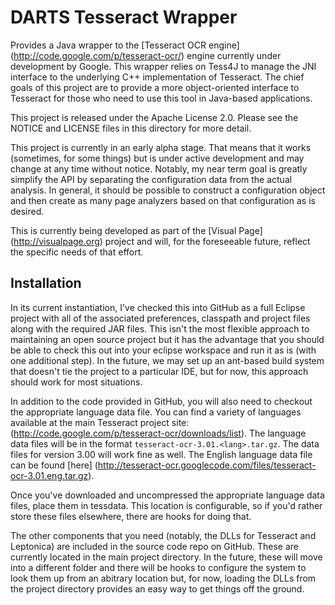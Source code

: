 DARTS Tesseract Wrapper
=======================

Provides a Java wrapper to the [Tesseract OCR engine] (http://code.google.com/p/tesseract-ocr/) 
engine currently under development by Google. This wrapper relies on Tess4J to manage the JNI 
interface to the underlying C++ implementation of Tesseract. The chief goals of this project 
are to provide a more object-oriented interface to Tesseract for those who need to use this 
tool in Java-based applications. 

This project is released under the Apache License 2.0. Please see the NOTICE and LICENSE files
in this directory for more detail.

This project is currently in an early alpha stage. That means that it works (sometimes, for
some things) but is under active development and may change at any time without notice. 
Notably, my near term goal is greatly simplify the API by separating the configuration data
from the actual analysis. In general, it should be possible to construct a configuration object
and then create as many page analyzers based on that configuration as is desired.    

This is currently being developed as part of the [Visual Page] (http://visualpage.org) 
project and will, for the foreseeable future, reflect the specific needs of that effort.

Installation
------------

In its current instantiation, I've checked this into GitHub as a full Eclipse project with all
of the associated preferences, classpath and project files along with the required JAR files.
This isn't the most flexible approach to maintaining an open source project but it has the 
advantage that you should be able to check this out into your eclipse workspace and run it as
is (with one additional step). In the future, we may set up an ant-based build system that 
doesn't tie the project to a particular IDE, but for now, this approach should work for most 
situations. 

In addition to the code provided in GitHub, you will also need to checkout the appropriate
language data file. You can find a variety of languages available at the main Tesseract
project site: (http://code.google.com/p/tesseract-ocr/downloads/list). The language data files 
will be in the format `tesseract-ocr-3.01.<lang>.tar.gz`. The data files for version 3.00 will
work fine as well. The English language data file can be  found [here] 
(http://tesseract-ocr.googlecode.com/files/tesseract-ocr-3.01.eng.tar.gz). 

Once you've downloaded and uncompressed the appropriate language data files, place them in 
tessdata. This location is configurable, so if you'd rather store these files elsewhere, there
are hooks for doing that.

The other components that you need (notably, the DLLs for Tesseract and Leptonica) are 
included in the source code repo on GitHub. These are currently located in the main project 
directory. In the future, these will move into a different folder and there will be hooks to 
configure the system to look them up from an abitrary location but, for now, loading the DLLs 
from the project directory provides an easy way to get things off the ground. 